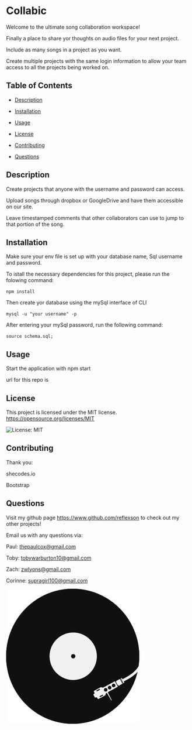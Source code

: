 # Collabic  



Welcome to the ultimate song collaboration workspace!

Finally a place to share yor thoughts on audio files for your next project.

Include as many songs in a project as you want.

Create multiple projects with the same login information to allow your team access to all the projects being worked on.




## Table of Contents
* [Description](#descrition)

* [Installation](#installation)

* [Usage](#usage)

* [License](#license)

* [Contributing](#contributing)

* [Questions](#questions)


## Description
Create projects that anyone with the username and password can access.

Upload songs through dropbox or GoogleDrive and have them accessible on our site.

Leave timestamped comments that other collaborators can use to jump to that portion of the song.



## Installation
Make sure your env file is set up with your database name, Sql username and password.

To istall the necessary dependencies for this project, please run the folowing command:
```
npm install
```

Then create yor database using the mySql interface of CLI
```
mysql -u "your username" -p
```

After entering your mySql password, run the following command:
```
source schema.sql;
```



## Usage

Start the application with npm start

url for this repo is



## License

This project is licensed under the MIT license.
 https://opensource.org/licenses/MIT

 ![License: MIT](https://img.shields.io/badge/License-MIT-yellow.svg) 

## Contributing

Thank you:

shecodes.io

Bootstrap



## Questions
Visit my github page https://www.github.com/reflexson to check out my other projects!

Email us with any questions via:

Paul: thepaulcox@gmail.com

Toby: tobywarburton10@gmail.com

Zach: zwlyons@gmail.com

Corinne: supragirl100@gmail.com


![alt text](/imgs/Vinyl_Icon.png)
